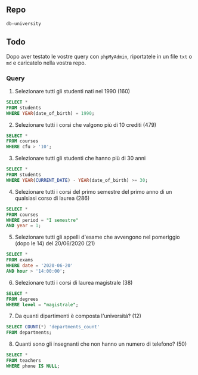 ## Repo
`db-university`

## Todo
Dopo aver testato le vostre query con `phpMyAdmin`, riportatele in un file `txt` o `md` e caricatelo nella vostra repo.

### Query
1. Selezionare tutti gli studenti nati nel 1990 (160)
```sql
SELECT *
FROM students
WHERE YEAR(date_of_birth) = 1990;
```

2. Selezionare tutti i corsi che valgono più di 10 crediti (479)
```sql
SELECT *
FROM courses
WHERE cfu > '10';
```

3. Selezionare tutti gli studenti che hanno più di 30 anni
```sql
SELECT *
FROM students
WHERE YEAR(CURRENT_DATE) - YEAR(date_of_birth) >= 30;
```

4. Selezionare tutti i corsi del primo semestre del primo anno di un qualsiasi corso di laurea (286)
```sql
SELECT * 
FROM courses 
WHERE period = "I semestre"
AND year = 1;
```

5. Selezionare tutti gli appelli d'esame che avvengono nel pomeriggio (dopo le 14) del 20/06/2020 (21)
```sql
SELECT * 
FROM exams 
WHERE date = '2020-06-20'
AND hour > '14:00:00';
```

6. Selezionare tutti i corsi di laurea magistrale (38)
```sql
SELECT * 
FROM degrees 
WHERE level = "magistrale";
```

7. Da quanti dipartimenti è composta l'università? (12)
```sql
SELECT COUNT(*) 'departments_count'
FROM departments;
```

8. Quanti sono gli insegnanti che non hanno un numero di telefono? (50)
```sql
SELECT *
FROM teachers 
WHERE phone IS NULL;
```

